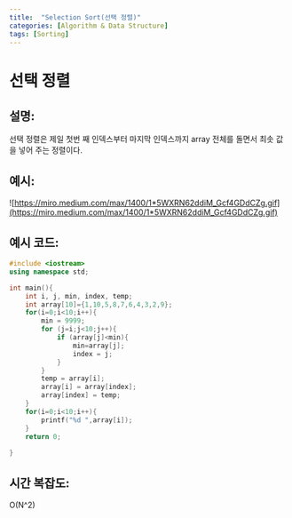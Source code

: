 ```yaml
---
title:  "Selection Sort(선택 정렬)"
categories: [Algorithm & Data Structure]
tags: [Sorting]
---
```

# 선택 정렬

## 설명:

선택 정렬은 제일 첫번 째 인덱스부터 마지막 인덱스까지 array 전체를 돌면서 최솟 값을 넣어 주는 정렬이다.

## 예시:

![https://miro.medium.com/max/1400/1*5WXRN62ddiM_Gcf4GDdCZg.gif](https://miro.medium.com/max/1400/1*5WXRN62ddiM_Gcf4GDdCZg.gif)

## 예시 코드:

```cpp
#include <iostream>
using namespace std;

int main(){
	int i, j, min, index, temp;
	int array[10]={1,10,5,8,7,6,4,3,2,9};
	for(i=0;i<10;i++){
		min = 9999;
		for (j=i;j<10;j++){
			if (array[j]<min){
				min=array[j];
				index = j;
			}
		}
		temp = array[i];
		array[i] = array[index];
		array[index] = temp;
	}
	for(i=0;i<10;i++){
		printf("%d ",array[i]);
	}
	return 0;
	
}
```

## 시간 복잡도:

O(N^2)
